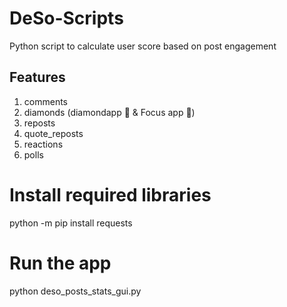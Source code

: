 # DeSo-Scripts
Python script to calculate user score based on post engagement

## Features
1. comments
2. diamonds (diamondapp 💎 & Focus app 💎)
3. reposts
4. quote_reposts
5. reactions
6. polls

# Install required libraries
python -m pip install requests

# Run the app
python deso_posts_stats_gui.py
